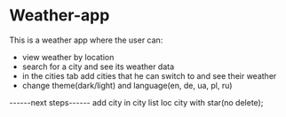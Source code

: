 # Weather-app

This is a weather app where the user can:
- view weather by location
- search for a city and see its weather data
- in the cities tab add cities that he can switch to and see their weather
- change theme(dark/light) and language(en, de, ua, pl, ru)


------next steps------
add city in city list loc city with star(no delete);